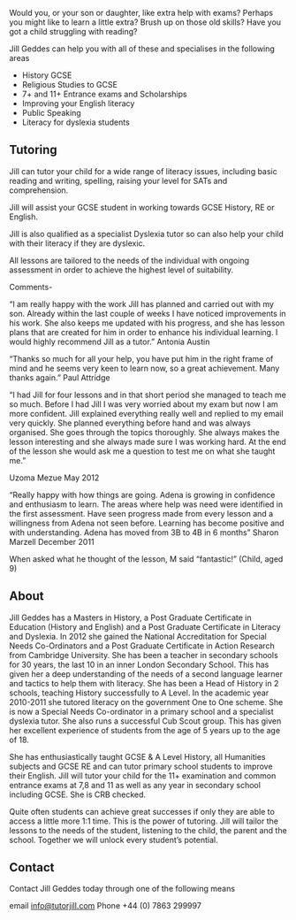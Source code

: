 Would you, or your son or daughter, like extra help with exams? Perhaps you might like to learn a little extra? Brush up on those old skills? Have you got a child struggling with reading?

Jill Geddes can help you with all of these and specialises in the following areas

- History GCSE
- Religious Studies to GCSE
- 7+ and 11+ Entrance exams and Scholarships
- Improving your English literacy
- Public Speaking
- Literacy for dyslexia students

## Tutoring

Jill can tutor your child for a wide range of literacy issues, including basic reading and writing, spelling, raising your level for SATs and comprehension.

Jill will assist your GCSE student in working towards GCSE History,  RE or English.

Jill is also qualified as a specialist Dyslexia tutor so can also help your child with their literacy if they are dyslexic.

All lessons are tailored to the needs of the individual with ongoing assessment in order to achieve the highest level of suitability.

Comments-

“I am really happy with the work Jill has planned and carried out with my son. Already within the last couple of weeks I have noticed improvements in his work. She also keeps me updated with his progress, and she has lesson plans that are created for him in order to enhance his individual learning. I would highly recommend Jill as a tutor.” Antonia Austin

“Thanks so much for all your help, you have put him in the right frame of mind and he seems very keen to learn now, so a great achievement. Many thanks again.” Paul Attridge

“I had Jill for four lessons and in that short period she managed to teach me so much. Before I had Jill I was very worried about my exam but now I am more confident. Jill explained everything really well and replied to my email very quickly. She planned everything before hand and was always organised. She goes through the topics thoroughly. She always makes the lesson interesting and she always made sure I was working hard. At the end of the lesson she would ask me a question to test me on what she taught me.”

Uzoma  Mezue May 2012

“Really happy with how things are going. Adena is growing in confidence and enthusiasm to learn. The areas where help was need were identified in the first assessment. Have seen progress made from every lesson and a willingness from Adena not seen before. Learning has become positive and with understanding. Adena has moved from 3B to 4B in 6 months” Sharon Marzell December 2011

When asked what he thought of the lesson, M said “fantastic!” (Child, aged 9)

## About

Jill Geddes has a Masters in History, a Post Graduate Certificate in Education (History and English) and a Post Graduate Certificate in Literacy and Dyslexia. In 2012 she gained the National Accreditation for Special Needs Co-Ordinators and a Post Graduate Certificate in Action Research from Cambridge University. She has been a teacher in secondary schools for 30 years, the last 10 in an inner London Secondary School. This has given her a deep understanding of the needs of a second language learner and tactics to help them with literacy. She has been a Head of History in 2 schools, teaching History successfully to A Level. In the academic year 2010-2011 she  tutored literacy on the government One to One scheme. She is now a Special Needs Co-ordinator in a primary school and a specialist dyslexia tutor. She also runs a successful Cub Scout group. This has given her excellent experience of students from the age of 5 years up to the age of 18.

She has enthusiastically taught GCSE & A Level History, all Humanities subjects and GCSE RE and can tutor primary school students to improve their English.  Jill will tutor your child for the 11+ examination and common entrance exams at 7,8 and 11 as well as any year in secondary  school including GCSE. She is CRB checked.

Quite often students can achieve great successes if only they are able to access a little more 1:1 time. This is the power of tutoring. Jill will tailor the lessons to the needs of the student, listening to the child, the parent and the school. Together we will unlock every student’s potential.

## Contact

Contact Jill Geddes today through one of the following means

email	info@tutorjill.com
Phone	+44 (0) 7863 299997
